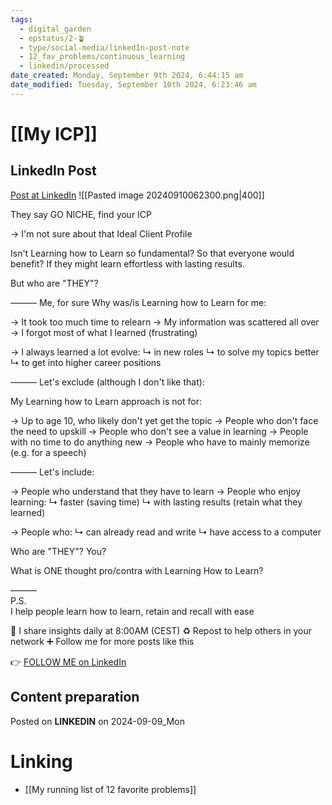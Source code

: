 ```yaml
---
tags:
  - digital_garden
  - epstatus/2-🪴
  - type/social-media/linkedIn-post-note
  - 12_fav_problems/continuous_learning
  - linkedin/processed
date_created: Monday, September 9th 2024, 6:44:15 am
date_modified: Tuesday, September 10th 2024, 6:23:46 am
---
```

# [[My ICP]]
## LinkedIn Post
[Post at LinkedIn](https://www.linkedin.com/posts/sebastiankamilli_they-say-go-niche-find-your-icp-im-not-activity-7238788306170187776-0QXS?utm_source=share&utm_medium=member_desktop)
![[Pasted image 20240910062300.png|400]]

They say GO NICHE, find your ICP

→ I'm not sure about that Ideal Client Profile

Isn't Learning how to Learn so fundamental?
So that everyone would benefit?
If they might learn effortless 
with lasting results.

But who are "THEY"?

——— Me, for sure
Why was/is Learning how to Learn for me:

→ It took too much time to relearn
→ My information was scattered all over
→ I forgot most of what I learned (frustrating)

→ I always learned a lot evolve:
↳ in new roles
↳ to solve my topics better
↳ to get into higher career positions

——— Let's exclude (although I don't like that):

My Learning how to Learn approach is not for:

→ Up to age 10, who likely don't yet get the topic
→ People who don't face the need to upskill
→ People who don't see a value in learning
→ People with no time to do anything new
→ People who have to mainly memorize 
(e.g. for a speech)

——— Let's include:

→ People who understand that they have to learn
→ People who enjoy learning:
↳ faster (saving time)
↳ with lasting results (retain what they learned)

→ People who:
↳ can already read and write
↳ have access to a computer

Who are "THEY"? You?

What is ONE thought pro/contra with Learning How to Learn?

———  
P.S.  
I help people learn how to learn, retain and recall with ease

🔔 I share insights daily at 8:00AM (CEST)
♻ Repost to help others in your network
➕ Follow me for more posts like this

👉 [FOLLOW ME on LinkedIn](https://www.linkedin.com/comm/mynetwork/discovery-see-all?usecase=PEOPLE_FOLLOWS&followMember=sebastiankamilli)

## Content preparation

Posted on **LINKEDIN** on 2024-09-09_Mon
# Linking
+ [[My running list of 12 favorite problems]]